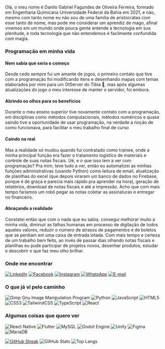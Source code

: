Olá, o meu nome é Danilo Gabriel Fagundes de Oliveira Ferreira, formado em Engenharia Químicana Universidade Federal da Bahia em 2021, e não, mesmo com tanto nome eu não sou de uma família de aristocrátas com esse tanto de nome, mas pode me considerar um aprendiz de mago, afinal vivemos em um mundo onde pouca gente entende a tecnologia em sua plenitude, e toda tecnologia que não entendemos é facilmente confundida com magia.
### Programação em minha vida
#### Nem sabia que seria o começo
Desde cedo sempre fui um amante de jogos, o primeiro contato que tive com a programação foi modificando itens e desenhando mapas com temas elaborados por mim para um OtServer do Tibia :melting_face:, mas após algumas atualizações do jogo o meu interesse de manter o servidor, foi embora.
#### Abrindo os olhos para os benefícios
Durante o meu ensino superior tive novamente contato com a programação, em disciplinas como métodos computacionais, métodos numéricos e quase saindo tive a oportunidade de usar programação, na verdade a noção de como funcionava, para facilitar o meu trabalho final de curso
#### Caindo na real
Mas a realidade só mudou quando fui contratado como trainee, onde a minha principal função era fazer o tratamento logístico de materiais e controle de suas notas fiscais. Ué, e o que isso tem a ver com programação? Pra mim, teve tudo a ver, então eu automatizei as minhas funções administrativas (usando Python) como leitura de email, atualização de planilhas do excel (que depois viraram um banco de dados no Firebase, porque é de graça e parecia mais rápido pra aprender na hora), geração de relatórios, download de notas fiscais e até a impressão. Acho que com mais tempo faríamos um robô pegar as notas coletar as assinaturas e entregar no financeiro.
#### Abraçando a realidade
Constatei então que com o nada que eu sabia, consegui melhorar muito a minha vida, diminuir as falhas humanas em processo de digitação de todos aqueles valores, reduzir o número de atrasos de pagamentos e de boletos que se perdiam em uma caixa de entrada lotada. Com mais tempo e certeza de um trabalho bem feito, ao invés de passar dias olhando notas fiscais e planilhas eu pude participar de projetos novos, desenhar produtos, estudar e descobrir o que faz meu olho brilhar.
### Onde me encontrar
[![LinkedIn](https://img.shields.io/badge/LinkedIn-000?style=for-the-badge&logo=linkedin&logoColor=0E76A2)](https://www.linkedin.com/in/danilo-ferreira-092457127/)
[![Facebook](https://img.shields.io/badge/Facebook-000?style=for-the-badge&logo=facebook)](https://www.facebook.com/danilo.ferreira.186590)
[![Instagram](https://img.shields.io/badge/Instagram-000?style=for-the-badge&logo=instagram)](https://www.instagram.com/danilogof/)
[![WhatsApp](https://img.shields.io/badge/WhatsApp-000?style=for-the-badge&logo=whatsapp&logoColor=Green)](https://wa.me/+5571993210108)
[![E-mail](https://img.shields.io/badge/-Email-000?style=for-the-badge&logo=microsoft-outlook&logoColor=007BFF)](mailto:danilofof@gmail.com)

### O que já vi pelo caminho
![Gimp Gnu Image Manipulation Program](https://img.shields.io/badge/Gimp-000?style=for-the-badge&logo=gimp&logoColor=FFFFFF)
![Python](https://img.shields.io/badge/Python-000?style=for-the-badge&logo=python)
![JavaScript](https://img.shields.io/badge/JavaScript-000?style=for-the-badge&logo=javascript)
![HTML5](https://img.shields.io/badge/HTML5-000?style=for-the-badge&logo=html5)
![CSS3](https://img.shields.io/badge/CSS3-000?style=for-the-badge&logo=css3&logoColor=264CE4)
![TailwindCSS](https://img.shields.io/badge/tailwindcss-%23000.svg?style=for-the-badge&logo=tailwind-css&logoColor=white)
![TypeScript](https://img.shields.io/badge/TypeScript-000?style=for-the-badge&logo=typescript)
![React](https://img.shields.io/badge/React-000?style=for-the-badge&logo=react)

### Algumas coisas que quero ver
![React Native](https://img.shields.io/badge/React-Native-000?style=for-the-badge&logo=React-Native)
![Flutter](https://img.shields.io/badge/Flutter-000?style=for-the-badge&logo=flutter&logoColor=02569B)
![MySQL](https://img.shields.io/badge/MySQL-000?style=for-the-badge&logo=mysql&logoColor=005C84)
![Godot Engine](https://img.shields.io/badge/GODOT-%23000.svg?style=for-the-badge&logo=godot-engine)
![Unity](https://img.shields.io/badge/unity-%23000.svg?style=for-the-badge&logo=unity&logoColor=white)
![Figma](https://img.shields.io/badge/figma-%23000.svg?style=for-the-badge&logo=figma&logoColor=white)
![MariaDB](https://img.shields.io/badge/MariaDB-000?style=for-the-badge&logo=mariadb&logoColor=white)



[![GitHub Streak](https://streak-stats.demolab.com/?user=DgabrielF&theme=bear&background=151515&border=30A3DC&dates=FFF)](https://git.io/streak-stats)
![GitHub Stats](https://github-readme-stats.vercel.app/api?username=DgabrielF&theme=transparent&bg_color=000&border_color=30A3DC&show_icons=true&icon_color=30A3DC&title_color=E94D5F&text_color=FFF)
![Top Langs](https://github-readme-stats-git-masterrstaa-rickstaa.vercel.app/api/top-langs/?username=DgabrielF&layout=compact&bg_color=000&border_color=30A3DC&title_color=E94D5F&text_color=FFF)


